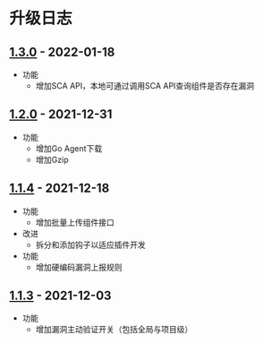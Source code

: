 # 升级日志

## [1.3.0](https://github.com/HXSecurity/DongTai-openapi/releases/tag/v1.3.0) - 2022-01-18
* 功能
  * 增加SCA API，本地可通过调用SCA API查询组件是否存在漏洞

## [1.2.0](https://github.com/HXSecurity/DongTai-openapi/releases/tag/v1.2.0) - 2021-12-31
* 功能
  * 增加Go Agent下载
  * 增加Gzip

## [1.1.4](https://github.com/HXSecurity/DongTai-openapi/releases/tag/v1.1.4) - 2021-12-18
* 功能
  * 增加批量上传组件接口
* 改进
  * 拆分和添加钩子以适应插件开发
* 功能
  * 增加硬编码漏洞上报规则


## [1.1.3](https://github.com/HXSecurity/DongTai-openapi/releases/tag/v1.1.3) - 2021-12-03

* 功能
  * 增加漏洞主动验证开关（包括全局与项目级）

